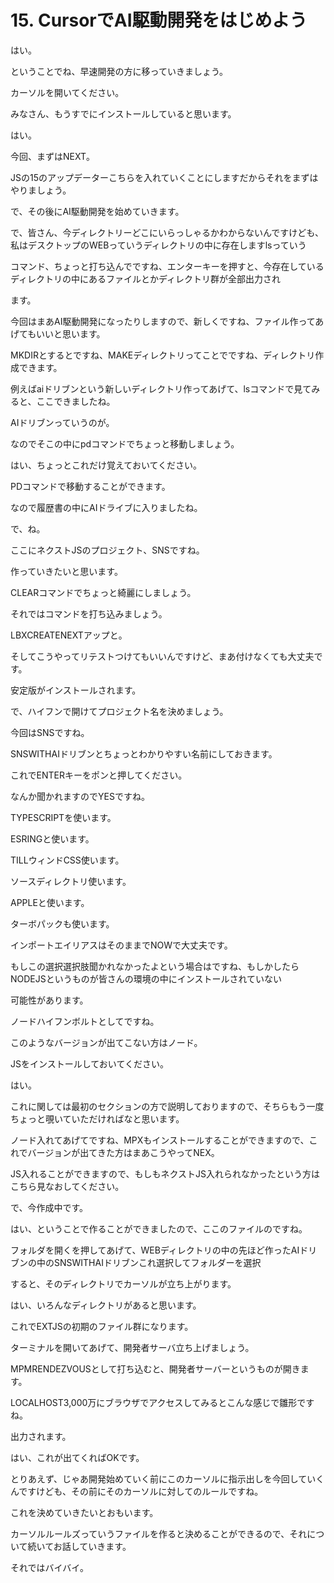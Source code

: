 # 15. CursorでAI駆動開発をはじめよう

<!-- ↓ここにトランスクリプション貼り付け -->
はい。

ということでね、早速開発の方に移っていきましょう。

カーソルを開いてください。

みなさん、もうすでにインストールしていると思います。

はい。

今回、まずはNEXT。

JSの15のアップデーターこちらを入れていくことにしますだからそれをまずはやりましょう。

で、その後にAI駆動開発を始めていきます。

で、皆さん、今ディレクトリーどこにいらっしゃるかわからないんですけども、私はデスクトップのWEBっていうディレクトリの中に存在しますlsっていう

コマンド、ちょっと打ち込んでですね、エンターキーを押すと、今存在しているディレクトリの中にあるファイルとかディレクトリ群が全部出力され

ます。

今回はまあAI駆動開発になったりしますので、新しくですね、ファイル作ってあげてもいいと思います。

MKDIRとするとですね、MAKEディレクトリってことでですね、ディレクトリ作成できます。

例えばaiドリブンという新しいディレクトリ作ってあげて、lsコマンドで見てみると、ここできましたね。

AIドリブンっていうのが。

なのでそこの中にpdコマンドでちょっと移動しましょう。

はい、ちょっとこれだけ覚えておいてください。

PDコマンドで移動することができます。

なので履歴書の中にAIドライブに入りましたね。

で、ね。

ここにネクストJSのプロジェクト、SNSですね。

作っていきたいと思います。

CLEARコマンドでちょっと綺麗にしましょう。

それではコマンドを打ち込みましょう。

LBXCREATENEXTアップと。

そしてこうやってリテストつけてもいいんですけど、まあ付けなくても大丈夫です。

安定版がインストールされます。

で、ハイフンで開けてプロジェクト名を決めましょう。

今回はSNSですね。

SNSWITHAIドリブンとちょっとわかりやすい名前にしておきます。

これでENTERキーをポンと押してください。

なんか聞かれますのでYESですね。

TYPESCRIPTを使います。

ESRINGと使います。

TILLウィンドCSS使います。

ソースディレクトリ使います。

APPLEと使います。

ターボパックも使います。

インポートエイリアスはそのままでNOWで大丈夫です。

もしこの選択選択肢聞かれなかったよという場合はですね、もしかしたらNODEJSというものが皆さんの環境の中にインストールされていない

可能性があります。

ノードハイフンボルトとしてですね。

このようなバージョンが出てこない方はノード。

JSをインストールしておいてください。

はい。

これに関しては最初のセクションの方で説明しておりますので、そちらもう一度ちょっと覗いていただければなと思います。

ノード入れてあげてですね、MPXもインストールすることができますので、これでバージョンが出てきた方はまあこうやってNEX。

JS入れることができますので、もしもネクストJS入れられなかったという方はこちら見なおしてください。

で、今作成中です。

はい、ということで作ることができましたので、ここのファイルのですね。

フォルダを開くを押してあげて、WEBディレクトリの中の先ほど作ったAIドリブンの中のSNSWITHAIドリブンこれ選択してフォルダーを選択

すると、そのディレクトリでカーソルが立ち上がります。

はい、いろんなディレクトリがあると思います。

これでEXTJSの初期のファイル群になります。

ターミナルを開いてあげて、開発者サーバ立ち上げましょう。

MPMRENDEZVOUSとして打ち込むと、開発者サーバーというものが開きます。

LOCALHOST3,000万にブラウザでアクセスしてみるとこんな感じで雛形ですね。

出力されます。

はい、これが出てくればOKです。

とりあえず、じゃあ開発始めていく前にこのカーソルに指示出しを今回していくんですけども、その前にそのカーソルに対してのルールですね。

これを決めていきたいとおもいます。

カーソルルールズっていうファイルを作ると決めることができるので、それについて続いてお話していきます。

それではバイバイ。